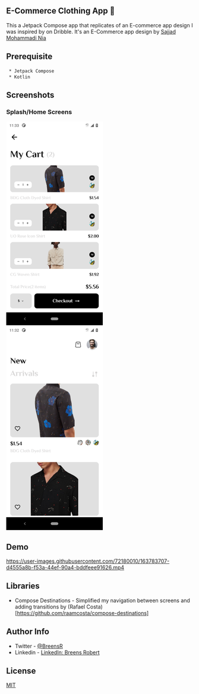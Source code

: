 ## E-Commerce Clothing App 👕
This a Jetpack Compose app that replicates of an E-commerce app design I was inspired by on Dribble. It's an E-Commerce app
design by [Sajjad Mohammadi Nia](https://dribbble.com/shots/15673848-E-Commerce-Clothing-App)

## Prerequisite
```
 * Jetpack Compose
 * Kotlin
```

## Screenshots
### Splash/Home Screens
<img src="/images/cartscreenecommerce.png" width="260">&emsp;
<img src="/images/homescreenecommerce.png" width="260">

## Demo
https://user-images.githubusercontent.com/72180010/163783707-d4555a8b-f53a-44ef-90a4-bddfeee91626.mp4

## Libraries
* Compose Destinations - Simplified my navigation between screens and adding transitions by (Rafael Costa)[https://github.com/raamcosta/compose-destinations]

## Author Info
* Twitter - [@BreensR](https://twitter.com/BreensR)
* Linkedin - [LinkedIn: Breens Robert](https://www.linkedin.com/in/breens-mbaka/)

## License
[MIT](https://choosealicense.com/licenses/mit/)
